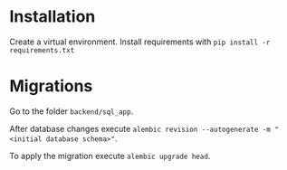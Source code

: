 # Installation
Create a virtual environment.
Install requirements with `pip install -r requirements.txt`

# Migrations
Go to the folder `backend/sql_app`.

After database changes execute 
`alembic revision --autogenerate -m "<initial database schema>"`.

To apply the migration execute
`alembic upgrade head`.